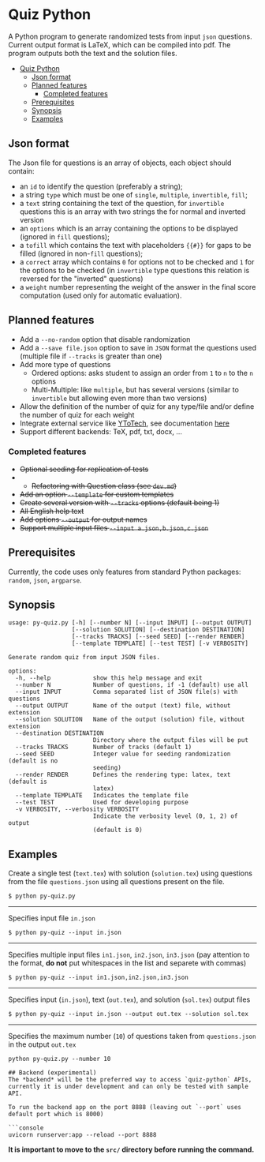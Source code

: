 # Quiz Python

A Python program to generate randomized tests from input `json` questions.
Current output format is LaTeX, which can be compiled into pdf. The program
outputs both the text and the solution files.

- [Quiz Python](#quiz-python)
  - [Json format](#json-format)
  - [Planned features](#planned-features)
    - [Completed features](#completed-features)
  - [Prerequisites](#prerequisites)
  - [Synopsis](#synopsis)
  - [Examples](#examples)

## Json format

The Json file for questions is an array of objects, each object should
contain:
* an `id` to identify the question (preferably a string);
* a string `type` which must be one of `single`, `multiple`, `invertible`, `fill`;
* a `text` string containing the text of the question, for `invertible` questions
this is an array with two strings the for normal and inverted version
* an `options` which is an array containing the options to be displayed (ignored in `fill` questions);
* a `tofill` which contains the text with placeholders `{{#}}` for gaps to be filled (ignored in non-`fill` questions);
* a `correct` array which contains `0` for options not to be checked and `1` for the
options to be checked (in `invertible` type questions this relation is reversed for the "inverted" questions)
* a `weight` number representing the weight of the answer in the final score computation (used only for automatic evaluation).

## Planned features
* Add a `--no-random` option that disable randomization
* Add a `--save file.json` option to save in `JSON` format the questions used (multiple file if
`--tracks` is greater than one)
* Add more type of questions
    * Ordered options: asks student to assign an order from `1` to `n` to the `n` options
    * Multi-Multiple: like `multiple`, but has several versions (similar to `invertible` but allowing even more than two versions)
* Allow the definition of the number of quiz for any type/file and/or define the number of quiz for each weight
* Integrate external service like [YToTech](https://latex.ytotech.com/), see documentation
[here](https://github.com/YtoTech/latex-on-http)
* Support different backends: TeX, pdf, txt, docx, ...

### Completed features
* ~~Optional seeding for replication of tests~~
* * ~~Refactoring with Question class (see `dev.md`)~~
* ~~Add an option `--template` for custom templates~~
* ~~Create several version with `--tracks` options (default being 1)~~
* ~~All English help text~~
* ~~Add options `--output` for output names~~
* ~~Support multiple input files `--input a.json,b.json,c.json`~~

## Prerequisites

Currently, the code uses only features from standard Python packages: `random`, `json`, `argparse`.

## Synopsis

```
usage: py-quiz.py [-h] [--number N] [--input INPUT] [--output OUTPUT]
                  [--solution SOLUTION] [--destination DESTINATION]
                  [--tracks TRACKS] [--seed SEED] [--render RENDER]
                  [--template TEMPLATE] [--test TEST] [-v VERBOSITY]

Generate random quiz from input JSON files.

options:
  -h, --help            show this help message and exit
  --number N            Number of questions, if -1 (default) use all
  --input INPUT         Comma separated list of JSON file(s) with questions
  --output OUTPUT       Name of the output (text) file, without extension
  --solution SOLUTION   Name of the output (solution) file, without extension
  --destination DESTINATION
                        Directory where the output files will be put
  --tracks TRACKS       Number of tracks (default 1)
  --seed SEED           Integer value for seeding randomization (default is no
                        seeding)
  --render RENDER       Defines the rendering type: latex, text (default is
                        latex)
  --template TEMPLATE   Indicates the template file
  --test TEST           Used for developing purpose
  -v VERBOSITY, --verbosity VERBOSITY
                        Indicate the verbosity level (0, 1, 2) of output
                        (default is 0)
```

## Examples

Create a single test (`text.tex`) with solution (`solution.tex`) using questions from the file `questions.json`
using all questions present on the file.

```
$ python py-quiz.py
```
---

Specifies input file `in.json`
```
$ python py-quiz --input in.json
```
---

Specifies multiple input files `in1.json`, `in2.json`, `in3.json` (pay attention
to the format, **do not** put whitespaces in the list and separete with commas)
```
$ python py-quiz --input in1.json,in2.json,in3.json
```
---

Specifies input (`in.json`), text (`out.tex`), and solution (`sol.tex`) output files
```
$ python py-quiz --input in.json --output out.tex --solution sol.tex
```
---

Specifies the maximum number (`10`) of questions taken from `questions.json` in the output `out.tex`
```
python py-quiz.py --number 10

## Backend (experimental)
The *backend* will be the preferred way to access `quiz-python` APIs, currently it is under development and can only be tested with sample API. 

To run the backend app on the port 8888 (leaving out `--port` uses default port which is 8000)

```console
uvicorn runserver:app --reload --port 8888
```

**It is important to move to the `src/` directory before running the command.**

